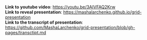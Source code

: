 **Link to youtube video**: https://youtu.be/3AIVFAQ2Krw  
**Link to reveal presentation**: https://mashalarchenko.github.io/grid-presentation  
**Link to the transcript of presentation**: https://github.com/MashaLarchenko/grid-presentation/blob/gh-pages/transctipt.md  

